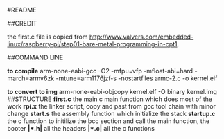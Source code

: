 #README

##CREDIT

the first.c file is copied from http://www.valvers.com/embedded-linux/raspberry-pi/step01-bare-metal-programming-in-cpt1.

##COMMAND LINE

**to compile** arm-none-eabi-gcc -O2 -mfpu=vfp -mfloat-abi=hard -march=armv6zk -mtune=arm1176jzf-s -nostartfiles armc-2.c -o kernel.elf

**to convert to img** arm-none-eabi-objcopy kernel.elf -O binary kernel.img
##STRUCTURE
**first.c**  the main c main function which does most of the work
**rpi.x** the linker script, copy and past from gcc tool chain with minor change
**start.s** the assembly function which initialize the stack
**startup.c** the c function to initilize the bcc section and call the main function, the booter
**|*.h|**  all the headers
**|*.c|**  all the c functions
	
